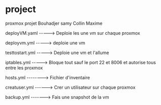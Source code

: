 # project
proxmox projet
Bouhadjer samy
Collin Maxime

deployVM.yaml -----> Deploie les une vm sur chaque proxmox


deployvm.yml -----> deploie une vm


testtostart.yml -----> Deploie une vm et l'allume


iptables.yml -----> Bloque tout sauf le port 22 et 8006 et autorise tous entre les proxmox


hosts.yml --------> Fichier d'inventaire


creatuser.yml ------> Crer un utilisateur sur chaque proxmox


backup.yml -------> Fais une snapshot de la vm

